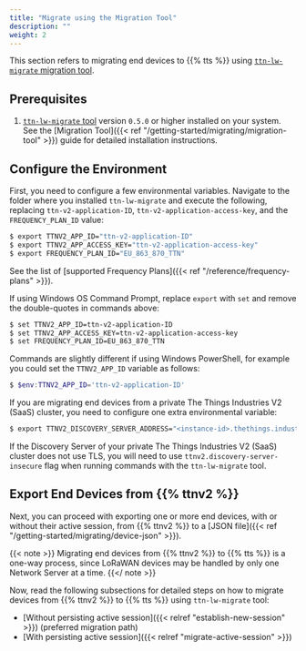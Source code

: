 ```yaml
---
title: "Migrate using the Migration Tool"
description: ""
weight: 2
---
```


This section refers to migrating end devices to {{% tts %}} using [`ttn-lw-migrate` migration tool](https://github.com/TheThingsNetwork/lorawan-stack-migrate). 

<!--more-->

## Prerequisites

1. [`ttn-lw-migrate` tool](https://github.com/TheThingsNetwork/lorawan-stack-migrate) version `0.5.0` or higher installed on your system. See the [Migration Tool]({{< ref "/getting-started/migrating/migration-tool" >}}) guide for detailed installation instructions.

## Configure the Environment

First, you need to configure a few environmental variables. Navigate to the folder where you installed `ttn-lw-migrate` and execute the following, replacing `ttn-v2-application-ID`, `ttn-v2-application-access-key`, and the `FREQUENCY_PLAN_ID` value:

```bash
$ export TTNV2_APP_ID="ttn-v2-application-ID"
$ export TTNV2_APP_ACCESS_KEY="ttn-v2-application-access-key"
$ export FREQUENCY_PLAN_ID="EU_863_870_TTN"
```

See the list of [supported Frequency Plans]({{< ref "/reference/frequency-plans" >}}).

If using Windows OS Command Prompt, replace `export` with `set` and remove the double-quotes in commands above:

```bash
$ set TTNV2_APP_ID=ttn-v2-application-ID
$ set TTNV2_APP_ACCESS_KEY=ttn-v2-application-access-key
$ set FREQUENCY_PLAN_ID=EU_863_870_TTN
```

Commands are slightly different if using Windows PowerShell, for example you could set the `TTNV2_APP_ID` variable as follows:

```powershell
$ $env:TTNV2_APP_ID='ttn-v2-application-ID'
```

If you are migrating end devices from a private The Things Industries V2 (SaaS) cluster, you need to configure one extra environmental variable:

```bash
$ export TTNV2_DISCOVERY_SERVER_ADDRESS="<instance-id>.thethings.industries:1900"
```

If the Discovery Server of your private The Things Industries V2 (SaaS) cluster does not use TLS, you will need to use `ttnv2.discovery-server-insecure` flag when running commands with the `ttn-lw-migrate` tool.

## Export End Devices from {{% ttnv2 %}}

Next, you can proceed with exporting one or more end devices, with or without their active session, from {{% ttnv2 %}} to a [JSON file]({{< ref "/getting-started/migrating/device-json" >}}).

{{< note >}} Migrating end devices from {{% ttnv2 %}} to {{% tts %}} is a one-way process, since LoRaWAN devices may be handled by only one Network Server at a time. {{</ note >}}

Now, read the following subsections for detailed steps on how to migrate devices from {{% ttnv2 %}} to {{% tts %}} using `ttn-lw-migrate` tool:

- [Without persisting active session]({{< relref "establish-new-session" >}}) (preferred migration path)
- [With persisting active session]({{< relref "migrate-active-session" >}})

